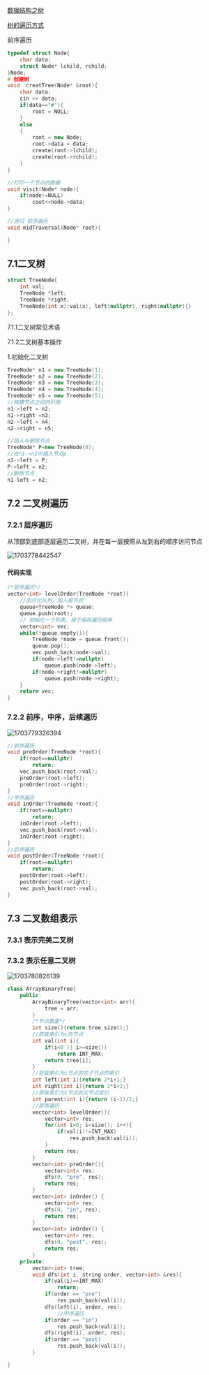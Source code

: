 [数据结构之树](https://henleylee.github.io/posts/2019/f30c2ae3.html)

[树的遍历方式](https://blog.csdn.net/qq_37891889/article/details/88602139)

前序遍历

```cpp
typedef struct Node{
	char data;
	struct Node* lchild, rchild;
}Node;
# 创建树
void  creatTree(Node* &root){
	char data;
	cin >> data;
	if(data=="#"){
		root = NULL;
	}
	else
	{
		root = new Node;
		root->data = data;
		create(root->lchild);
		create(root->rchild);
	}
}

//打印一个节点的数据
void visit(Node* node){
	if(node!=NULL)
		cout<<node->data;
}

//递归 前序遍历
void midTraversal(Node* root){

}

```

## 7.1二叉树

```cpp
struct TreeNode{
	int val;
	TreeNode *left;
	TreeNode *right;
	TreeNode(int x):val(x), left(nullptr), right(nullptr){}
};
```

7.1.1二叉树常见术语

7.1.2二叉树基本操作

1.初始化二叉树

```cpp
TreeNode* n1 = new TreeNode(1);
TreeNode* n2 = new TreeNode(2);
TreeNode* n3 = new TreeNode(3);
TreeNode* n4 = new TreeNode(4);
TreeNode* n5 = new TreeNode(5);
//构建节点之间的引用
n1->left = n2;
n1->right =n3;
n2->left = n4;
n2->right = n5;

//插入与删除节点
TreeNode* P=new TreeNode(0);
//在n1->n2中插入节点p
n1->left = P;
P->left = n2;
//删除节点
n1-left = n2;
```

## 7.2 二叉树遍历

### 7.2.1 层序遍历

从顶部到底部逐层遍历二叉树，并在每一层按照从左到右的顺序访问节点

![1703778442547](image/tree/1703778442547.png)

#### 代码实现

```cpp
/*层序遍历*/
vector<int> levelOrder(TreeNode *root){
	//出示化队列，加入根节点
	queue<TreeNode *> queue;
	queue.push(root);
	// 初始化一个列表，用于保存遍历顺序
	vector<int> vec;
	while(!queue.empty()){
		TreeNode *node = queue.front();
		queue.pop();
		vec.push_back(node->val);
		if(node->left!=nullptr)
			queue.push(node->left);
		if(node->right!=nullptr)
			queue.push(node->right);
	}
	return vec;
}

```

### 7.2.2 前序，中序，后续遍历

![1703779326394](image/tree/1703779326394.png)

```cpp
//前序遍历
void preOrder(TreeNode *root){
	if(root==nullptr)
		return;
	vec.push_back(root->val);
	preOrder(root->left);
	preOrder(root->right);
}
//中序遍历
void inOrder(TreeNode *root){
	if(root==nullptr)
		return;
	inOrder(root->left);
	vec.push_back(root->val);
	inOrder(root->right);
}
//后序遍历
void postOrder(TreeNode *root){
	if(root==nullptr)
		return;
	postOrder(root->left);
	postOrder(root->right);
	vec.push_back(root->val);
}

```

## 7.3 二叉数组表示

### 7.3.1 表示完美二叉树

### 7.3.2 表示任意二叉树

![1703780826139](image/tree/1703780826139.png)

```cpp
class ArrayBinaryTree{
	public:
		ArrayBinaryTree(vector<int> arr){
			tree = arr;
		}
		/*节点数量*/
		int size(){return tree.size();}
		//获取索引为i的节点
		int val(int i){
			if(i<0 || i>=size())
				return INT_MAX;
			return tree[i];
		}
		//获取索引为i节点的左子节点的索引
		int left(int i){return 2*i+1;}
		int right(int i){return 2*i+2;}
		//获取索引为i节点的父节点索引
		int parent(int i){return (i-1)/2;}
		//层序遍历
		vector<int> levelOrder(){
			vector<int> res;
			for(int i=0; i<size(); i++){
				if(val(i)!=INT_MAX)
					res.push_back(val(i));
			}
			return res;
		}
		vector<int> preOrder(){
			vector<int> res;
			dfs(0, "pre", res);
			return res;
		}
		vector<int> inOrder() {
        	vector<int> res;
        	dfs(0, "in", res);
        	return res;
    	}
		vector<int> inOrder() {
        	vector<int> res;
        	dfs(0, "post", res);
        	return res;
    	}
	private:
		vector<int> tree;
		void dfs(int i, string order, vector<int> &res){
			if(val(i)==INT_MAX)
				return;
			if(order == "pre")
				res.push_back(val(i));
			dfs(left(i), order, res);
				//中序遍历
			if(order == "in")
				res.push_back(val(i));
			dfs(right(i), order, res);
			if(order == "post)
				res.push_back(val(i));		
		}

}
```
